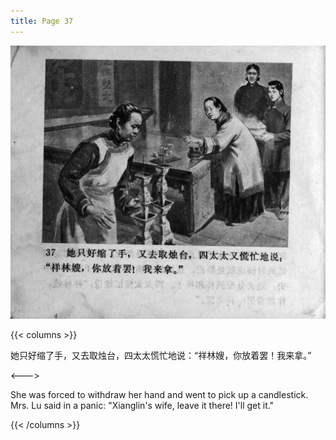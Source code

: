 ```yaml
---
title: Page 37
---
```


![zhufu panel](./../../images/zhufu/seifert0772_zf_0042_037.jpg)

{{< columns >}}

她只好缩了手，又去取烛台，四太太慌忙地说：“祥林嫂，你放着罢！我来拿。”

<--->

She was forced to withdraw her hand and went to pick up a candlestick. Mrs. Lu said in a panic: "Xianglin's wife, leave it there! I'll get it."

{{< /columns >}}

